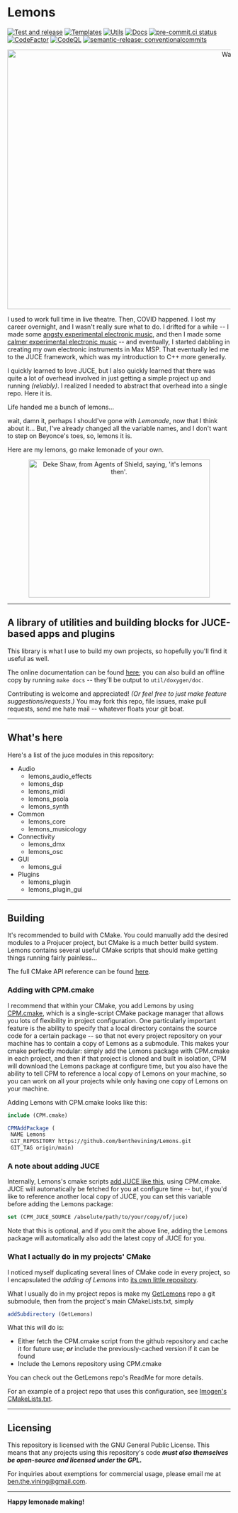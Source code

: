 <!-- markdownlint-disable MD013 -->
# Lemons

[![Test and release](https://github.com/benthevining/Lemons/actions/workflows/test_and_release.yml/badge.svg)](https://github.com/benthevining/Lemons/actions/workflows/test_and_release.yml)
[![Templates](https://github.com/benthevining/Lemons/actions/workflows/templates.yml/badge.svg)](https://github.com/benthevining/Lemons/actions/workflows/templates.yml)
[![Utils](https://github.com/benthevining/Lemons/actions/workflows/utils.yml/badge.svg)](https://github.com/benthevining/Lemons/actions/workflows/utils.yml)
[![Docs](https://github.com/benthevining/Lemons/actions/workflows/publish_docs.yml/badge.svg)](https://github.com/benthevining/Lemons/actions/workflows/publish_docs.yml)
[![pre-commit.ci status](https://results.pre-commit.ci/badge/github/benthevining/Lemons/main.svg)](https://results.pre-commit.ci/latest/github/benthevining/Lemons/main)
[![CodeFactor](https://www.codefactor.io/repository/github/benthevining/lemons/badge)](https://www.codefactor.io/repository/github/benthevining/lemons)
[![CodeQL](https://github.com/benthevining/Lemons/actions/workflows/codeql-analysis.yml/badge.svg)](https://github.com/benthevining/Lemons/actions/workflows/codeql-analysis.yml)
[![semantic-release: conventionalcommits](https://img.shields.io/badge/semantic--release-conventionalcommits-e10079?logo=semantic-release)](https://github.com/semantic-release/semantic-release)

<!-- editorconfig-checker-disable -->
<p align="center">
  <img src="https://github.com/benthevining/Lemons/blob/main/util/assets/lemons.jpg" alt="Watercolor painting of some lemons" width="1191" height="585"/>
</p>
<!-- editorconfig-checker-enable -->

I used to work full time in live theatre. Then, COVID happened.
I lost my career overnight, and I wasn't really sure what to do. I drifted for a while -- I made some [angsty experimental electronic music](https://soundcloud.com/benvining/american-dream), and then I made some [calmer experimental electronic music](https://soundcloud.com/benvining/sets/introspectralism) -- and eventually, I started dabbling in creating my own electronic instruments in Max MSP. That eventually led me to the JUCE framework, which was my introduction to C++ more generally.

I quickly learned to love JUCE, but I also quickly learned that there was quite a lot of overhead involved in just getting a simple project up and running *(reliably)*. I realized I needed to abstract that overhead into a single repo. Here it is.

Life handed me a bunch of lemons...

wait, damn it, perhaps I should've gone with *Lemonade*, now that I think about it... But, I've already changed all the variable names, and I don't want to step on Beyonce's toes, so, lemons it is.

Here are my lemons, go make lemonade of your own.

<!-- editorconfig-checker-disable -->
<p align="center">
  <img src="https://github.com/benthevining/Lemons/blob/main/util/assets/deke.png" alt="Deke Shaw, from Agents of Shield, saying, 'it's lemons then'." width="409" height="311"/>
</p>
<!-- editorconfig-checker-enable -->

---

## A library of utilities and building blocks for JUCE-based apps and plugins

This library is what I use to build my own projects, so hopefully you'll find it useful as well.

The online documentation can be found [here](https://benthevining.github.io/Lemons/); you can also build an offline copy by running `make docs` -- they'll be output to `util/doxygen/doc`.

Contributing is welcome and appreciated! *(Or feel free to just make feature suggestions/requests.)* You may fork this repo, file issues, make pull requests, send me hate mail -- whatever floats your git boat.

---

## What's here

<!-- markdownlint-disable -->
Here's a list of the juce modules in this repository:
- Audio
	- lemons_audio_effects
	- lemons_dsp
	- lemons_midi
	- lemons_psola
	- lemons_synth
- Common
	- lemons_core
	- lemons_musicology
- Connectivity
	- lemons_dmx
	- lemons_osc
- GUI
	- lemons_gui
- Plugins
	- lemons_plugin
	- lemons_plugin_gui

---
<!-- markdownlint-enable -->
<!-- markdownlint-disable MD013 -->

## Building

It's recommended to build with CMake. You could manually add the desired modules to a Projucer project, but CMake is a much better build system. Lemons contains several useful CMake scripts that should make getting things running fairly painless...

The full CMake API reference can be found [here](https://benthevining.github.io/Lemons/cmake_api.html).

### Adding with CPM.cmake

I recommend that within your CMake, you add Lemons by using [CPM.cmake](https://github.com/cpm-cmake/CPM.cmake), which is a single-script CMake package manager that allows you lots of flexibility in project configuration. One particularly important feature is the ability to specify that a local directory contains the source code for a certain package -- so that not every project repository on your machine has to contain a copy of Lemons as a submodule. This makes your cmake perfectly modular: simply add the Lemons package with CPM.cmake in each project, and then if that project is cloned and built in isolation, CPM will download the Lemons package at configure time, but you also have the ability to tell CPM to reference a local copy of Lemons on your machine, so you can work on all your projects while only having one copy of Lemons on your machine.

Adding Lemons with CPM.cmake looks like this:

```cmake
include (CPM.cmake)

CPMAddPackage (
 NAME Lemons
 GIT_REPOSITORY https://github.com/benthevining/Lemons.git
 GIT_TAG origin/main)
```

### A note about adding JUCE

Internally, Lemons's cmake scripts [add JUCE like this](https://github.com/benthevining/Lemons/blob/main/util/cmake/modules/general/LemonsJuceUtilities.cmake), using CPM.cmake. JUCE will automatically be fetched for you at configure time -- but, if you'd like to reference another local copy of JUCE, you can set this variable before adding the Lemons package:

```cmake
set (CPM_JUCE_SOURCE /absolute/path/to/your/copy/of/juce)
```

Note that this is optional, and if you omit the above line, adding the Lemons package will automatically also add the latest copy of JUCE for you.

### What I actually do in my projects' CMake

I noticed myself duplicating several lines of CMake code in every project, so I encapsulated the *adding of Lemons* into [its own little repository](https://github.com/benthevining/GetLemons).

What I usually do in my project repos is make my [GetLemons](https://github.com/benthevining/GetLemons) repo a git submodule, then from the project's main CMakeLists.txt, simply

```cmake
addSubdirectory (GetLemons)
```

What this will do is:

- Either fetch the CPM.cmake script from the github repository and cache it for future use; ***or*** include the previously-cached version if it can be found
- Include the Lemons repository using CPM.cmake

You can check out the GetLemons repo's ReadMe for more details.

For an example of a project repo that uses this configuration, see [Imogen's CMakeLists.txt](https://github.com/benthevining/imogen/blob/main/CMakeLists.txt).

---

## Licensing

This repository is licensed with the GNU General Public License. This means that any projects using this repository's code ***must also themselves be open-source and licensed under the GPL.***

For inquiries about exemptions for commercial usage, please email me at ben.the.vining@gmail.com.

---

**Happy lemonade making!**
